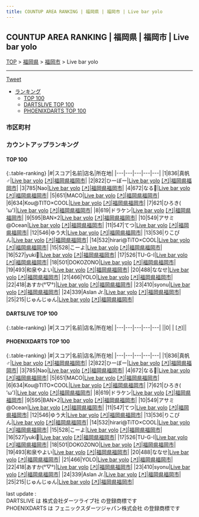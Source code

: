 ```yaml
---
title: COUNTUP AREA RANKING | 福岡県 | 福岡市 | Live bar yolo
---
```

## COUNTUP AREA RANKING | 福岡県 | 福岡市 | Live bar yolo

[TOP](/darts/rank/) > [福岡県](/darts/rank/福岡県/) > [福岡市](/darts/rank/福岡県/福岡市/) > Live bar yolo

___

<a href="https://twitter.com/share?ref_src=twsrc%5Etfw" data-text="COUNTUP AREA RANKING | 福岡県福岡市Live bar yolo" class="twitter-share-button" data-hashtags="DARTSLIVE,PHOENIXDARTS,darts,ダーツ" data-show-count="false">Tweet</a>

* [ランキング](#カウントアップランキング)
    * [TOP 100](#top-100)
    * [DARTSLIVE TOP 100](#dartslive-top-100)
    * [PHOENIXDARTS TOP 100](#phoenixdarts-top-100)

### 市区町村

<ul>

</ul>

### カウントアップランキング

#### TOP 100



{:.table-ranking}
|#|スコア|名前|店名|所在地|
|---|---|---|---|---|
|1|836|<span class="rank-name-pd">真帆♂</span>|<a href="/darts/rank/shops/91631.html">Live bar yolo</a> <a href="https://vs.phoenixdarts.com/jp/shop/shopDetailInfo/s_91631?s_seq=91631">[↗]</a>|<a href="/darts/rank/福岡県/福岡市">福岡県福岡市</a>|
|2|822|<span class="rank-name-pd">ひーぼー</span>|<a href="/darts/rank/shops/91631.html">Live bar yolo</a> <a href="https://vs.phoenixdarts.com/jp/shop/shopDetailInfo/s_91631?s_seq=91631">[↗]</a>|<a href="/darts/rank/福岡県/福岡市">福岡県福岡市</a>|
|3|785|<span class="rank-name-pd">Nao</span>|<a href="/darts/rank/shops/91631.html">Live bar yolo</a> <a href="https://vs.phoenixdarts.com/jp/shop/shopDetailInfo/s_91631?s_seq=91631">[↗]</a>|<a href="/darts/rank/福岡県/福岡市">福岡県福岡市</a>|
|4|672|<span class="rank-name-pd">なる🎯</span>|<a href="/darts/rank/shops/91631.html">Live bar yolo</a> <a href="https://vs.phoenixdarts.com/jp/shop/shopDetailInfo/s_91631?s_seq=91631">[↗]</a>|<a href="/darts/rank/福岡県/福岡市">福岡県福岡市</a>|
|5|651|<span class="rank-name-pd">MACO</span>|<a href="/darts/rank/shops/91631.html">Live bar yolo</a> <a href="https://vs.phoenixdarts.com/jp/shop/shopDetailInfo/s_91631?s_seq=91631">[↗]</a>|<a href="/darts/rank/福岡県/福岡市">福岡県福岡市</a>|
|6|634|<span class="rank-name-pd">Kou@TITO‪‪‪‪‬×COOL</span>|<a href="/darts/rank/shops/91631.html">Live bar yolo</a> <a href="https://vs.phoenixdarts.com/jp/shop/shopDetailInfo/s_91631?s_seq=91631">[↗]</a>|<a href="/darts/rank/福岡県/福岡市">福岡県福岡市</a>|
|7|621|<span class="rank-name-pd">ひろき( &#x27;ω&#x27;)</span>|<a href="/darts/rank/shops/91631.html">Live bar yolo</a> <a href="https://vs.phoenixdarts.com/jp/shop/shopDetailInfo/s_91631?s_seq=91631">[↗]</a>|<a href="/darts/rank/福岡県/福岡市">福岡県福岡市</a>|
|8|619|<span class="rank-name-pd">ドラケン</span>|<a href="/darts/rank/shops/91631.html">Live bar yolo</a> <a href="https://vs.phoenixdarts.com/jp/shop/shopDetailInfo/s_91631?s_seq=91631">[↗]</a>|<a href="/darts/rank/福岡県/福岡市">福岡県福岡市</a>|
|9|595|<span class="rank-name-pd">BAN×2</span>|<a href="/darts/rank/shops/91631.html">Live bar yolo</a> <a href="https://vs.phoenixdarts.com/jp/shop/shopDetailInfo/s_91631?s_seq=91631">[↗]</a>|<a href="/darts/rank/福岡県/福岡市">福岡県福岡市</a>|
|10|549|<span class="rank-name-pd">アサミ@Ocean</span>|<a href="/darts/rank/shops/91631.html">Live bar yolo</a> <a href="https://vs.phoenixdarts.com/jp/shop/shopDetailInfo/s_91631?s_seq=91631">[↗]</a>|<a href="/darts/rank/福岡県/福岡市">福岡県福岡市</a>|
|11|547|<span class="rank-name-pd">てつ</span>|<a href="/darts/rank/shops/91631.html">Live bar yolo</a> <a href="https://vs.phoenixdarts.com/jp/shop/shopDetailInfo/s_91631?s_seq=91631">[↗]</a>|<a href="/darts/rank/福岡県/福岡市">福岡県福岡市</a>|
|12|546|<span class="rank-name-pd">ゆう大</span>|<a href="/darts/rank/shops/91631.html">Live bar yolo</a> <a href="https://vs.phoenixdarts.com/jp/shop/shopDetailInfo/s_91631?s_seq=91631">[↗]</a>|<a href="/darts/rank/福岡県/福岡市">福岡県福岡市</a>|
|13|536|<span class="rank-name-pd">りこぴん</span>|<a href="/darts/rank/shops/91631.html">Live bar yolo</a> <a href="https://vs.phoenixdarts.com/jp/shop/shopDetailInfo/s_91631?s_seq=91631">[↗]</a>|<a href="/darts/rank/福岡県/福岡市">福岡県福岡市</a>|
|14|532|<span class="rank-name-pd">hirari@TiTO×COOL</span>|<a href="/darts/rank/shops/91631.html">Live bar yolo</a> <a href="https://vs.phoenixdarts.com/jp/shop/shopDetailInfo/s_91631?s_seq=91631">[↗]</a>|<a href="/darts/rank/福岡県/福岡市">福岡県福岡市</a>|
|15|528|<span class="rank-name-pd">こーよ</span>|<a href="/darts/rank/shops/91631.html">Live bar yolo</a> <a href="https://vs.phoenixdarts.com/jp/shop/shopDetailInfo/s_91631?s_seq=91631">[↗]</a>|<a href="/darts/rank/福岡県/福岡市">福岡県福岡市</a>|
|16|527|<span class="rank-name-pd">yuki🤟</span>|<a href="/darts/rank/shops/91631.html">Live bar yolo</a> <a href="https://vs.phoenixdarts.com/jp/shop/shopDetailInfo/s_91631?s_seq=91631">[↗]</a>|<a href="/darts/rank/福岡県/福岡市">福岡県福岡市</a>|
|17|526|<span class="rank-name-pd">TU-G-I</span>|<a href="/darts/rank/shops/91631.html">Live bar yolo</a> <a href="https://vs.phoenixdarts.com/jp/shop/shopDetailInfo/s_91631?s_seq=91631">[↗]</a>|<a href="/darts/rank/福岡県/福岡市">福岡県福岡市</a>|
|18|501|<span class="rank-name-pd">DOKOZONO</span>|<a href="/darts/rank/shops/91631.html">Live bar yolo</a> <a href="https://vs.phoenixdarts.com/jp/shop/shopDetailInfo/s_91631?s_seq=91631">[↗]</a>|<a href="/darts/rank/福岡県/福岡市">福岡県福岡市</a>|
|19|493|<span class="rank-name-pd">和泉やよい</span>|<a href="/darts/rank/shops/91631.html">Live bar yolo</a> <a href="https://vs.phoenixdarts.com/jp/shop/shopDetailInfo/s_91631?s_seq=91631">[↗]</a>|<a href="/darts/rank/福岡県/福岡市">福岡県福岡市</a>|
|20|488|<span class="rank-name-pd">ななせ</span>|<a href="/darts/rank/shops/91631.html">Live bar yolo</a> <a href="https://vs.phoenixdarts.com/jp/shop/shopDetailInfo/s_91631?s_seq=91631">[↗]</a>|<a href="/darts/rank/福岡県/福岡市">福岡県福岡市</a>|
|21|466|<span class="rank-name-pd">YOLO</span>|<a href="/darts/rank/shops/91631.html">Live bar yolo</a> <a href="https://vs.phoenixdarts.com/jp/shop/shopDetailInfo/s_91631?s_seq=91631">[↗]</a>|<a href="/darts/rank/福岡県/福岡市">福岡県福岡市</a>|
|22|418|<span class="rank-name-pd">あすか(°▽°)</span>|<a href="/darts/rank/shops/91631.html">Live bar yolo</a> <a href="https://vs.phoenixdarts.com/jp/shop/shopDetailInfo/s_91631?s_seq=91631">[↗]</a>|<a href="/darts/rank/福岡県/福岡市">福岡県福岡市</a>|
|23|410|<span class="rank-name-pd">syonu</span>|<a href="/darts/rank/shops/91631.html">Live bar yolo</a> <a href="https://vs.phoenixdarts.com/jp/shop/shopDetailInfo/s_91631?s_seq=91631">[↗]</a>|<a href="/darts/rank/福岡県/福岡市">福岡県福岡市</a>|
|24|339|<span class="rank-name-pd">Aslan Jr.</span>|<a href="/darts/rank/shops/91631.html">Live bar yolo</a> <a href="https://vs.phoenixdarts.com/jp/shop/shopDetailInfo/s_91631?s_seq=91631">[↗]</a>|<a href="/darts/rank/福岡県/福岡市">福岡県福岡市</a>|
|25|215|<span class="rank-name-pd">じゅんじゅん</span>|<a href="/darts/rank/shops/91631.html">Live bar yolo</a> <a href="https://vs.phoenixdarts.com/jp/shop/shopDetailInfo/s_91631?s_seq=91631">[↗]</a>|<a href="/darts/rank/福岡県/福岡市">福岡県福岡市</a>|


#### DARTSLIVE TOP 100



{:.table-ranking}
|#|スコア|名前|店名|所在地|
|---|---|---|---|---|
||0|<span class="rank-name-dl"> </span>|<a href="/darts/rank/shops/.html"></a> <a href="">[↗]</a>|<a href="/darts/rank//"></a>|


#### PHOENIXDARTS TOP 100



{:.table-ranking}
|#|スコア|名前|店名|所在地|
|---|---|---|---|---|
|1|836|<span class="rank-name-pd">真帆♂</span>|<a href="/darts/rank/shops/91631.html">Live bar yolo</a> <a href="https://vs.phoenixdarts.com/jp/shop/shopDetailInfo/s_91631?s_seq=91631">[↗]</a>|<a href="/darts/rank/福岡県/福岡市">福岡県福岡市</a>|
|2|822|<span class="rank-name-pd">ひーぼー</span>|<a href="/darts/rank/shops/91631.html">Live bar yolo</a> <a href="https://vs.phoenixdarts.com/jp/shop/shopDetailInfo/s_91631?s_seq=91631">[↗]</a>|<a href="/darts/rank/福岡県/福岡市">福岡県福岡市</a>|
|3|785|<span class="rank-name-pd">Nao</span>|<a href="/darts/rank/shops/91631.html">Live bar yolo</a> <a href="https://vs.phoenixdarts.com/jp/shop/shopDetailInfo/s_91631?s_seq=91631">[↗]</a>|<a href="/darts/rank/福岡県/福岡市">福岡県福岡市</a>|
|4|672|<span class="rank-name-pd">なる🎯</span>|<a href="/darts/rank/shops/91631.html">Live bar yolo</a> <a href="https://vs.phoenixdarts.com/jp/shop/shopDetailInfo/s_91631?s_seq=91631">[↗]</a>|<a href="/darts/rank/福岡県/福岡市">福岡県福岡市</a>|
|5|651|<span class="rank-name-pd">MACO</span>|<a href="/darts/rank/shops/91631.html">Live bar yolo</a> <a href="https://vs.phoenixdarts.com/jp/shop/shopDetailInfo/s_91631?s_seq=91631">[↗]</a>|<a href="/darts/rank/福岡県/福岡市">福岡県福岡市</a>|
|6|634|<span class="rank-name-pd">Kou@TITO‪‪‪‪‬×COOL</span>|<a href="/darts/rank/shops/91631.html">Live bar yolo</a> <a href="https://vs.phoenixdarts.com/jp/shop/shopDetailInfo/s_91631?s_seq=91631">[↗]</a>|<a href="/darts/rank/福岡県/福岡市">福岡県福岡市</a>|
|7|621|<span class="rank-name-pd">ひろき( &#x27;ω&#x27;)</span>|<a href="/darts/rank/shops/91631.html">Live bar yolo</a> <a href="https://vs.phoenixdarts.com/jp/shop/shopDetailInfo/s_91631?s_seq=91631">[↗]</a>|<a href="/darts/rank/福岡県/福岡市">福岡県福岡市</a>|
|8|619|<span class="rank-name-pd">ドラケン</span>|<a href="/darts/rank/shops/91631.html">Live bar yolo</a> <a href="https://vs.phoenixdarts.com/jp/shop/shopDetailInfo/s_91631?s_seq=91631">[↗]</a>|<a href="/darts/rank/福岡県/福岡市">福岡県福岡市</a>|
|9|595|<span class="rank-name-pd">BAN×2</span>|<a href="/darts/rank/shops/91631.html">Live bar yolo</a> <a href="https://vs.phoenixdarts.com/jp/shop/shopDetailInfo/s_91631?s_seq=91631">[↗]</a>|<a href="/darts/rank/福岡県/福岡市">福岡県福岡市</a>|
|10|549|<span class="rank-name-pd">アサミ@Ocean</span>|<a href="/darts/rank/shops/91631.html">Live bar yolo</a> <a href="https://vs.phoenixdarts.com/jp/shop/shopDetailInfo/s_91631?s_seq=91631">[↗]</a>|<a href="/darts/rank/福岡県/福岡市">福岡県福岡市</a>|
|11|547|<span class="rank-name-pd">てつ</span>|<a href="/darts/rank/shops/91631.html">Live bar yolo</a> <a href="https://vs.phoenixdarts.com/jp/shop/shopDetailInfo/s_91631?s_seq=91631">[↗]</a>|<a href="/darts/rank/福岡県/福岡市">福岡県福岡市</a>|
|12|546|<span class="rank-name-pd">ゆう大</span>|<a href="/darts/rank/shops/91631.html">Live bar yolo</a> <a href="https://vs.phoenixdarts.com/jp/shop/shopDetailInfo/s_91631?s_seq=91631">[↗]</a>|<a href="/darts/rank/福岡県/福岡市">福岡県福岡市</a>|
|13|536|<span class="rank-name-pd">りこぴん</span>|<a href="/darts/rank/shops/91631.html">Live bar yolo</a> <a href="https://vs.phoenixdarts.com/jp/shop/shopDetailInfo/s_91631?s_seq=91631">[↗]</a>|<a href="/darts/rank/福岡県/福岡市">福岡県福岡市</a>|
|14|532|<span class="rank-name-pd">hirari@TiTO×COOL</span>|<a href="/darts/rank/shops/91631.html">Live bar yolo</a> <a href="https://vs.phoenixdarts.com/jp/shop/shopDetailInfo/s_91631?s_seq=91631">[↗]</a>|<a href="/darts/rank/福岡県/福岡市">福岡県福岡市</a>|
|15|528|<span class="rank-name-pd">こーよ</span>|<a href="/darts/rank/shops/91631.html">Live bar yolo</a> <a href="https://vs.phoenixdarts.com/jp/shop/shopDetailInfo/s_91631?s_seq=91631">[↗]</a>|<a href="/darts/rank/福岡県/福岡市">福岡県福岡市</a>|
|16|527|<span class="rank-name-pd">yuki🤟</span>|<a href="/darts/rank/shops/91631.html">Live bar yolo</a> <a href="https://vs.phoenixdarts.com/jp/shop/shopDetailInfo/s_91631?s_seq=91631">[↗]</a>|<a href="/darts/rank/福岡県/福岡市">福岡県福岡市</a>|
|17|526|<span class="rank-name-pd">TU-G-I</span>|<a href="/darts/rank/shops/91631.html">Live bar yolo</a> <a href="https://vs.phoenixdarts.com/jp/shop/shopDetailInfo/s_91631?s_seq=91631">[↗]</a>|<a href="/darts/rank/福岡県/福岡市">福岡県福岡市</a>|
|18|501|<span class="rank-name-pd">DOKOZONO</span>|<a href="/darts/rank/shops/91631.html">Live bar yolo</a> <a href="https://vs.phoenixdarts.com/jp/shop/shopDetailInfo/s_91631?s_seq=91631">[↗]</a>|<a href="/darts/rank/福岡県/福岡市">福岡県福岡市</a>|
|19|493|<span class="rank-name-pd">和泉やよい</span>|<a href="/darts/rank/shops/91631.html">Live bar yolo</a> <a href="https://vs.phoenixdarts.com/jp/shop/shopDetailInfo/s_91631?s_seq=91631">[↗]</a>|<a href="/darts/rank/福岡県/福岡市">福岡県福岡市</a>|
|20|488|<span class="rank-name-pd">ななせ</span>|<a href="/darts/rank/shops/91631.html">Live bar yolo</a> <a href="https://vs.phoenixdarts.com/jp/shop/shopDetailInfo/s_91631?s_seq=91631">[↗]</a>|<a href="/darts/rank/福岡県/福岡市">福岡県福岡市</a>|
|21|466|<span class="rank-name-pd">YOLO</span>|<a href="/darts/rank/shops/91631.html">Live bar yolo</a> <a href="https://vs.phoenixdarts.com/jp/shop/shopDetailInfo/s_91631?s_seq=91631">[↗]</a>|<a href="/darts/rank/福岡県/福岡市">福岡県福岡市</a>|
|22|418|<span class="rank-name-pd">あすか(°▽°)</span>|<a href="/darts/rank/shops/91631.html">Live bar yolo</a> <a href="https://vs.phoenixdarts.com/jp/shop/shopDetailInfo/s_91631?s_seq=91631">[↗]</a>|<a href="/darts/rank/福岡県/福岡市">福岡県福岡市</a>|
|23|410|<span class="rank-name-pd">syonu</span>|<a href="/darts/rank/shops/91631.html">Live bar yolo</a> <a href="https://vs.phoenixdarts.com/jp/shop/shopDetailInfo/s_91631?s_seq=91631">[↗]</a>|<a href="/darts/rank/福岡県/福岡市">福岡県福岡市</a>|
|24|339|<span class="rank-name-pd">Aslan Jr.</span>|<a href="/darts/rank/shops/91631.html">Live bar yolo</a> <a href="https://vs.phoenixdarts.com/jp/shop/shopDetailInfo/s_91631?s_seq=91631">[↗]</a>|<a href="/darts/rank/福岡県/福岡市">福岡県福岡市</a>|
|25|215|<span class="rank-name-pd">じゅんじゅん</span>|<a href="/darts/rank/shops/91631.html">Live bar yolo</a> <a href="https://vs.phoenixdarts.com/jp/shop/shopDetailInfo/s_91631?s_seq=91631">[↗]</a>|<a href="/darts/rank/福岡県/福岡市">福岡県福岡市</a>|


<div class="footer border-top border-gray-light mt-5 pt-3 text-right text-gray">
    last update : <span style="font-weight: italic" id="foot_last_modified"></span><br />
    DARTSLIVE は 株式会社ダーツライブ社 の登録商標です<br />
    PHOENIXDARTS は フェニックスダーツジャパン株式会社 の登録商標です<br />
</div>

<script src="https://cdnjs.cloudflare.com/ajax/libs/jquery.tablesorter/2.31.3/js/jquery.tablesorter.min.js" integrity="sha512-qzgd5cYSZcosqpzpn7zF2ZId8f/8CHmFKZ8j7mU4OUXTNRd5g+ZHBPsgKEwoqxCtdQvExE5LprwwPAgoicguNg==" crossorigin="anonymous" referrerpolicy="no-referrer"></script>
<link rel="stylesheet" href="https://cdnjs.cloudflare.com/ajax/libs/jquery.tablesorter/2.31.3/css/theme.default.min.css" integrity="sha512-wghhOJkjQX0Lh3NSWvNKeZ0ZpNn+SPVXX1Qyc9OCaogADktxrBiBdKGDoqVUOyhStvMBmJQ8ZdMHiR3wuEq8+w==" crossorigin="anonymous" referrerpolicy="no-referrer" />
<script>
$(function() {
    $(".table-ranking").tablesorter({sortList:[[0, 0]]});
    $("#foot_last_modified").text(formatDate(new Date(document.lastModified), 'yyyy-MM-dd HH:mm:ss'));
});
</script>

<script async src="https://platform.twitter.com/widgets.js" charset="utf-8"></script>